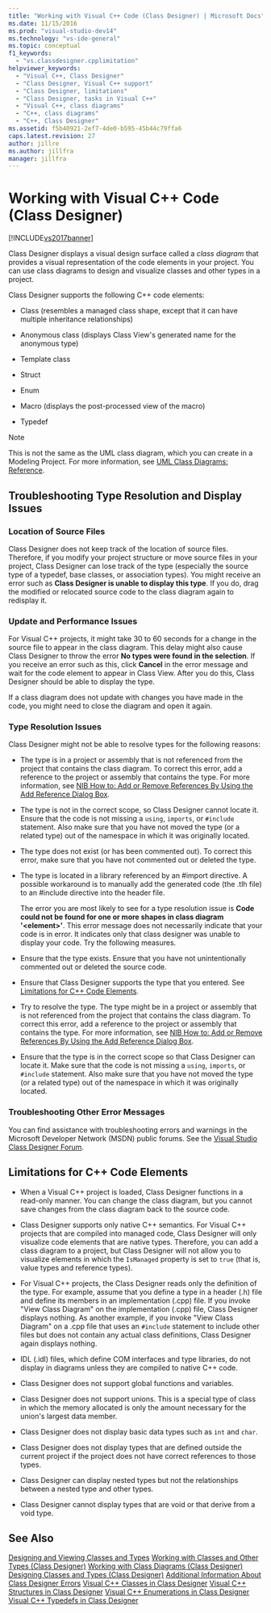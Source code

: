 ```yaml
---
title: "Working with Visual C++ Code (Class Designer) | Microsoft Docs"
ms.date: 11/15/2016
ms.prod: "visual-studio-dev14"
ms.technology: "vs-ide-general"
ms.topic: conceptual
f1_keywords:
  - "vs.classdesigner.cpplimitation"
helpviewer_keywords:
  - "Visual C++, Class Designer"
  - "Class Designer, Visual C++ support"
  - "Class Designer, limitations"
  - "Class Designer, tasks in Visual C++"
  - "Visual C++, class diagrams"
  - "C++, class diagrams"
  - "C++, Class Designer"
ms.assetid: f5b40921-2ef7-4de0-b595-45b44c79ffa6
caps.latest.revision: 27
author: jillre
ms.author: jillfra
manager: jillfra
---
```

# Working with Visual C++ Code (Class Designer)
[!INCLUDE[vs2017banner](../includes/vs2017banner.md)]

Class Designer displays a visual design surface called a *class diagram* that provides a visual representation of the code elements in your project. You can use class diagrams to design and visualize classes and other types in a project.

 Class Designer supports the following C++ code elements:

- Class (resembles a managed class shape, except that it can have multiple inheritance relationships)

- Anonymous class (displays Class View's generated name for the anonymous type)

- Template class

- Struct

- Enum

- Macro (displays the post-processed view of the macro)

- Typedef

> [!NOTE]
> This is not the same as the UML class diagram, which you can create in a Modeling Project. For more information, see [UML Class Diagrams: Reference](../modeling/uml-class-diagrams-reference.md).

## Troubleshooting Type Resolution and Display Issues

### Location of Source Files
 Class Designer does not keep track of the location of source files. Therefore, if you modify your project structure or move source files in your project, Class Designer can lose track of the type (especially the source type of a typedef, base classes, or association types). You might receive an error such as **Class Designer is unable to display this type**. If you do, drag the modified or relocated source code to the class diagram again to redisplay it.

### Update and Performance Issues
 For Visual C++ projects, it might take 30 to 60 seconds for a change in the source file to appear in the class diagram. This delay might also cause Class Designer to throw the error **No types were found in the selection**. If you receive an error such as this, click **Cancel** in the error message and wait for the code element to appear in Class View. After you do this, Class Designer should be able to display the type.

 If a class diagram does not update with changes you have made in the code, you might need to close the diagram and open it again.

### Type Resolution Issues
 Class Designer might not be able to resolve types for the following reasons:

- The type is in a project or assembly that is not referenced from the project that contains the class diagram. To correct this error, add a reference to the project or assembly that contains the type. For more information, see [NIB How to: Add or Remove References By Using the Add Reference Dialog Box](https://msdn.microsoft.com/3bd75d61-f00c-47c0-86a2-dd1f20e231c9).

- The type is not in the correct scope, so Class Designer cannot locate it. Ensure that the code is not missing a `using`, `imports`, or `#include` statement. Also make sure that you have not moved the type (or a related type) out of the namespace in which it was originally located.

- The type does not exist (or has been commented out). To correct this error, make sure that you have not commented out or deleted the type.

- The type is located in a library referenced by an #import directive. A possible workaround is to manually add the generated code (the .tlh file) to an #include directive into the header file.

  The error you are most likely to see for a type resolution issue is **Code could not be found for one or more shapes in class diagram '\<element>'**. This error message does not necessarily indicate that your code is in error. It indicates only that class designer was unable to display your code. Try the following measures.

- Ensure that the type exists. Ensure that you have not unintentionally commented out or deleted the source code.

- Ensure that Class Designer supports the type that you entered. See [Limitations for C++ Code Elements](#limitations).

- Try to resolve the type. The type might be in a project or assembly that is not referenced from the project that contains the class diagram. To correct this error, add a reference to the project or assembly that contains the type. For more information, see [NIB How to: Add or Remove References By Using the Add Reference Dialog Box](https://msdn.microsoft.com/3bd75d61-f00c-47c0-86a2-dd1f20e231c9).

- Ensure that the type is in the correct scope so that Class Designer can locate it. Make sure that the code is not missing a `using`, `imports`, or `#include` statement. Also make sure that you have not moved the type (or a related type) out of the namespace in which it was originally located.

### Troubleshooting Other Error Messages
 You can find assistance with troubleshooting errors and warnings in the Microsoft Developer Network (MSDN) public forums. See the [Visual Studio Class Designer Forum](https://go.microsoft.com/fwlink/?linkid=160754).

## <a name="limitations"></a> Limitations for C++ Code Elements

- When a Visual C++ project is loaded, Class Designer functions in a read-only manner. You can change the class diagram, but you cannot save changes from the class diagram back to the source code.

- Class Designer supports only native C++ semantics. For Visual C++ projects that are compiled into managed code, Class Designer will only visualize code elements that are native types. Therefore, you can add a class diagram to a project, but Class Designer will not allow you to visualize elements in which the `IsManaged` property is set to `true` (that is, value types and reference types).

- For Visual C++ projects, the Class Designer reads only the definition of the type. For example, assume that you define a type in a header (.h) file and define its members in an implementation (.cpp) file. If you invoke "View Class Diagram" on the implementation (.cpp) file, Class Designer displays nothing. As another example, if you invoke "View Class Diagram" on a .cpp file that uses an `#include` statement to include other files but does not contain any actual class definitions, Class Designer again displays nothing.

- IDL (.idl) files, which define COM interfaces and type libraries, do not display in diagrams unless they are compiled to native C++ code.

- Class Designer does not support global functions and variables.

- Class Designer does not support unions. This is a special type of class in which the memory allocated is only the amount necessary for the union's largest data member.

- Class Designer does not display basic data types such as `int` and `char`.

- Class Designer does not display types that are defined outside the current project if the project does not have correct references to those types.

- Class Designer can display nested types but not the relationships between a nested type and other types.

- Class Designer cannot display types that are void or that derive from a void type.

## See Also
 [Designing and Viewing Classes and Types](../ide/designing-and-viewing-classes-and-types.md)
 [Working with Classes and Other Types (Class Designer)](../ide/working-with-classes-and-other-types-class-designer.md)
 [Working with Class Diagrams (Class Designer)](../ide/working-with-class-diagrams-class-designer.md)
 [Designing Classes and Types (Class Designer)](../ide/designing-classes-and-types-class-designer.md)
 [Additional Information About Class Designer Errors](../ide/additional-information-about-class-designer-errors.md)
 [Visual C++ Classes in Class Designer](../ide/visual-cpp-classes-in-class-designer.md)
 [Visual C++ Structures in Class Designer](../ide/visual-cpp-structures-in-class-designer.md)
 [Visual C++ Enumerations in Class Designer](../ide/visual-cpp-enumerations-in-class-designer.md)
 [Visual C++ Typedefs in Class Designer](../ide/visual-cpp-typedefs-in-class-designer.md)
